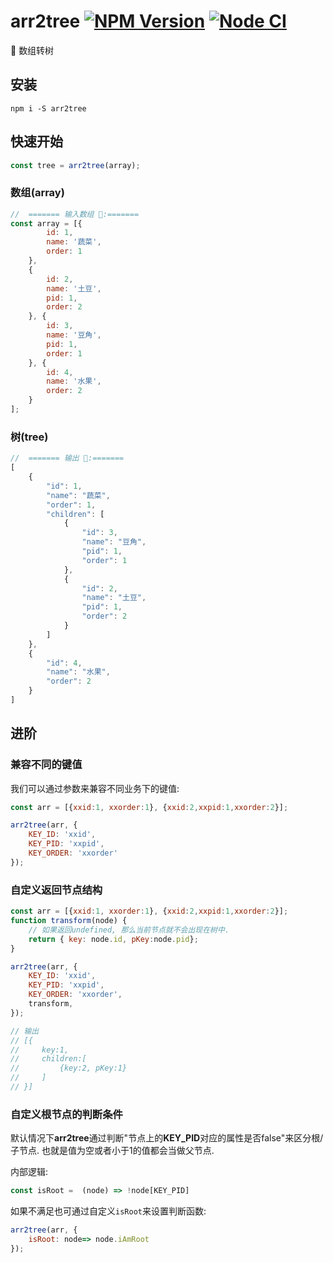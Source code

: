 # arr2tree [![NPM Version][npm-image]][npm-url] [![Node CI](https://github.com/any86/arr2tree/actions/workflows/nodejs.yml/badge.svg)](https://github.com/any86/arr2tree/actions/workflows/nodejs.yml)

[npm-image]: https://badgen.net/npm/v/arr2tree
[npm-url]: https://npmjs.org/package/arr2tree

🌲 数组转树

## 安装
```shell
npm i -S arr2tree
```

## 快速开始

```javascript
const tree = arr2tree(array);
```

### 数组(array)
```javascript
//  ======= 输入数组 🍔:=======
const array = [{
        id: 1,
        name: '蔬菜',
        order: 1
    },
    {
        id: 2,
        name: '土豆',
        pid: 1,
        order: 2
    }, {
        id: 3,
        name: '豆角',
        pid: 1,
        order: 1
    }, {
        id: 4,
        name: '水果',
        order: 2
    }
];
```


### 树(tree)
```javascript
//  ======= 输出 🌲:=======
[
    {
        "id": 1,
        "name": "蔬菜",
        "order": 1,
        "children": [
            {
                "id": 3,
                "name": "豆角",
                "pid": 1,
                "order": 1
            },
            {
                "id": 2,
                "name": "土豆",
                "pid": 1,
                "order": 2
            }
        ]
    },
    {
        "id": 4,
        "name": "水果",
        "order": 2
    }
]
```
## 进阶
### 兼容不同的键值
我们可以通过参数来兼容不同业务下的键值:
```javascript
const arr = [{xxid:1, xxorder:1}, {xxid:2,xxpid:1,xxorder:2}];

arr2tree(arr, {
    KEY_ID: 'xxid',
    KEY_PID: 'xxpid',
    KEY_ORDER: 'xxorder'
});
```

### 自定义返回节点结构

```javascript
const arr = [{xxid:1, xxorder:1}, {xxid:2,xxpid:1,xxorder:2}];
function transform(node) {
    // 如果返回undefined, 那么当前节点就不会出现在树中.
    return { key: node.id, pKey:node.pid};
}

arr2tree(arr, {
    KEY_ID: 'xxid',
    KEY_PID: 'xxpid',
    KEY_ORDER: 'xxorder',
    transform,
});

// 输出
// [{
//     key:1, 
//     children:[
//         {key:2, pKey:1}
//     ]
// }]
```

### 自定义根节点的判断条件
默认情况下**arr2tree**通过判断"节点上的**KEY_PID**对应的属性是否false"来区分根/子节点. 也就是值为空或者小于1的值都会当做父节点.

内部逻辑: 
```javascript
const isRoot =  (node) => !node[KEY_PID]
```

如果不满足也可通过自定义`isRoot`来设置判断函数:
```javascript
arr2tree(arr, {
    isRoot: node=> node.iAmRoot
});
```

